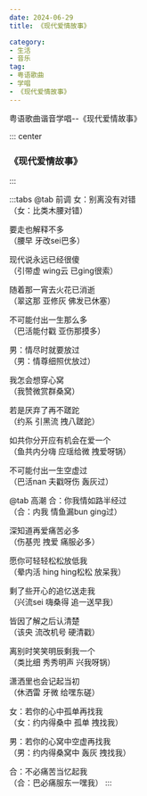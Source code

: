 ```yaml
---
date: 2024-06-29
title: 《现代爱情故事》

category: 
- 生活
- 音乐
tag:
- 粤语歌曲
- 学唱
- 《现代爱情故事》
---
```

粤语歌曲谐音学唱--《现代爱情故事》
<!-- more -->
::: center
### 《现代爱情故事》 
:::

:::tabs
@tab 前调
女：别离没有对错  
（女：比类木腰对错）
  
要走也解释不多  
（腰早   牙改sei巴多） 
 
现代说永远已经很傻  
（引带虚  wing云  已ging很索）  

随着那一宵去火花已消逝  
（翠这那    亚修灰   佛发已休塞）  

不可能付出一生那么多  
（巴活能付戳  亚伤那摸多）  

男：情尽时就要放过  
（男：情尊细照优放过）  

我怎会想穿心窝  
（我赞微赏群桑窝）  

若是厌弃了再不蹉跎  
（约系  引黑流  拽八蹉跎）  

如共你分开应有机会在爱一个  
（鱼共内分嗨   应瑶给微    拽爱呀锅）  

不可能付出一生空虚过  
（巴活nan 夫戳呀伤   轰灰过）  

@tab 高潮
合：你我情如路半经过  
（合：内我   情鱼漏bun   ging过）  

深知道再爱痛苦必多  
（伤基兜   拽爱    痛服必多）  

愿你可轻轻松松放低我  
（晕内活  hing hing松松   放呆我）  

剩了些开心的追忆送走我  
（兴流sei   嗨桑得   追一送早我）  

皆因了解之后认清楚  
（该央   流改机号  硬清戳）  

离别时笑笑明辰剩我一个  
（类比细  秀秀明声  兴我呀锅）  

潇洒里也会记起当初  
（休洒雷  牙微  给嘿东磋）  

女：若你的心中孤单再找我  
（女：约内得桑中  孤单  拽找我）  

男：若你的心窝中空虚再找我  
（男：约内得桑窝中  轰灰  拽找我）  

合：不必痛苦当忆起我  
（合：巴必痛服东一嘿我）
:::

